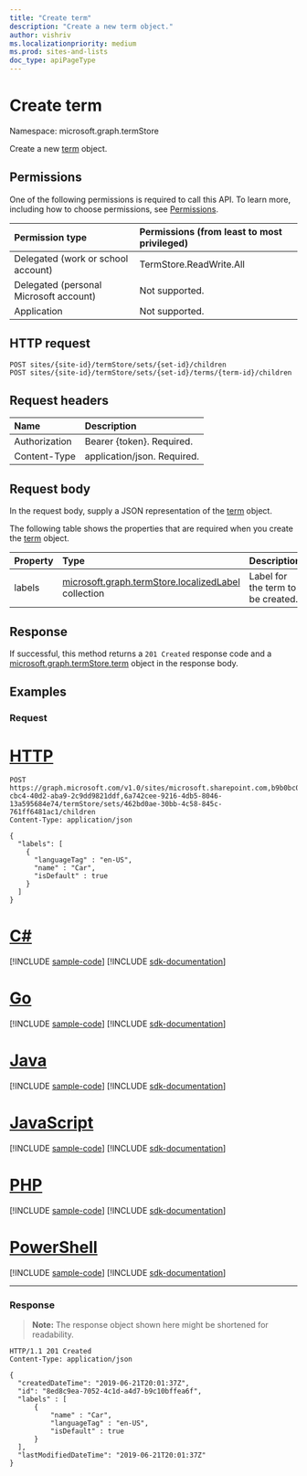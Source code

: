 ```yaml
---
title: "Create term"
description: "Create a new term object."
author: vishriv
ms.localizationpriority: medium
ms.prod: sites-and-lists
doc_type: apiPageType
---
```


# Create term
Namespace: microsoft.graph.termStore

Create a new [term](../resources/termstore-term.md) object.

## Permissions
One of the following permissions is required to call this API. To learn more, including how to choose permissions, see [Permissions](/graph/permissions-reference).

|Permission type|Permissions (from least to most privileged)|
|:---|:---|
|Delegated (work or school account) | TermStore.ReadWrite.All |
|Delegated (personal Microsoft account) | Not supported.    |
|Application | Not supported. |


## HTTP request

<!-- {
  "blockType": "ignored"
} -->

``` http
POST sites/{site-id}/termStore/sets/{set-id}/children
POST sites/{site-id}/termStore/sets/{set-id}/terms/{term-id}/children
```

## Request headers
|Name|Description|
|:---|:---|
|Authorization|Bearer {token}. Required.|
|Content-Type|application/json. Required.|

## Request body
In the request body, supply a JSON representation of the [term](../resources/termstore-term.md) object.

The following table shows the properties that are required when you create the [term](../resources/termstore-term.md) object.

|Property|Type|Description|
|:---|:---|:---|
|labels|[microsoft.graph.termStore.localizedLabel](../resources/termstore-localizedlabel.md) collection|Label for the term to be created.|



## Response

If successful, this method returns a `201 Created` response code and a [microsoft.graph.termStore.term](../resources/termstore-term.md) object in the response body.

## Examples

### Request


# [HTTP](#tab/http)
<!-- {
  "blockType": "request",
  "name": "create_term_from_",
  "sampleKeys": ["microsoft.sharepoint.com,b9b0bc03-cbc4-40d2-aba9-2c9dd9821ddf,6a742cee-9216-4db5-8046-13a595684e74", "462bd0ae-30bb-4c58-845c-761ff6481ac1"]
} -->

``` http
POST https://graph.microsoft.com/v1.0/sites/microsoft.sharepoint.com,b9b0bc03-cbc4-40d2-aba9-2c9dd9821ddf,6a742cee-9216-4db5-8046-13a595684e74/termStore/sets/462bd0ae-30bb-4c58-845c-761ff6481ac1/children
Content-Type: application/json

{
  "labels": [
    {
      "languageTag" : "en-US",
      "name" : "Car",
      "isDefault" : true
    }
  ]
}
```

# [C#](#tab/csharp)
[!INCLUDE [sample-code](../includes/snippets/csharp/create-term-from--csharp-snippets.md)]
[!INCLUDE [sdk-documentation](../includes/snippets/snippets-sdk-documentation-link.md)]

# [Go](#tab/go)
[!INCLUDE [sample-code](../includes/snippets/go/create-term-from--go-snippets.md)]
[!INCLUDE [sdk-documentation](../includes/snippets/snippets-sdk-documentation-link.md)]

# [Java](#tab/java)
[!INCLUDE [sample-code](../includes/snippets/java/create-term-from--java-snippets.md)]
[!INCLUDE [sdk-documentation](../includes/snippets/snippets-sdk-documentation-link.md)]

# [JavaScript](#tab/javascript)
[!INCLUDE [sample-code](../includes/snippets/javascript/create-term-from--javascript-snippets.md)]
[!INCLUDE [sdk-documentation](../includes/snippets/snippets-sdk-documentation-link.md)]

# [PHP](#tab/php)
[!INCLUDE [sample-code](../includes/snippets/php/create-term-from--php-snippets.md)]
[!INCLUDE [sdk-documentation](../includes/snippets/snippets-sdk-documentation-link.md)]

# [PowerShell](#tab/powershell)
[!INCLUDE [sample-code](../includes/snippets/powershell/create-term-from--powershell-snippets.md)]
[!INCLUDE [sdk-documentation](../includes/snippets/snippets-sdk-documentation-link.md)]

---

### Response
>**Note:** The response object shown here might be shortened for readability.
<!-- {
  "blockType": "response",
  "truncated": true,
  "@odata.type": "microsoft.graph.termStore.term"
}-->

``` http
HTTP/1.1 201 Created
Content-Type: application/json

{
  "createdDateTime": "2019-06-21T20:01:37Z",
  "id": "8ed8c9ea-7052-4c1d-a4d7-b9c10bffea6f",
  "labels" : [
      {
          "name" : "Car",
          "languageTag" : "en-US",
          "isDefault" : true
      }
  ],
  "lastModifiedDateTime": "2019-06-21T20:01:37Z"
}
```

[microsoft.graph.termStore.set]: ../resources/termstore-set.md
[microsoft.graph.termStore.term]: ../resources/termstore-term.md

<!--
{
  "type": "#page.annotation",
  "description": "Post term entity in termStore",
  "keywords": "term,termStore",
  "section": "documentation",
  "tocPath": "termStore/Post term",
  "suppressions": [
  ]
}
-->


